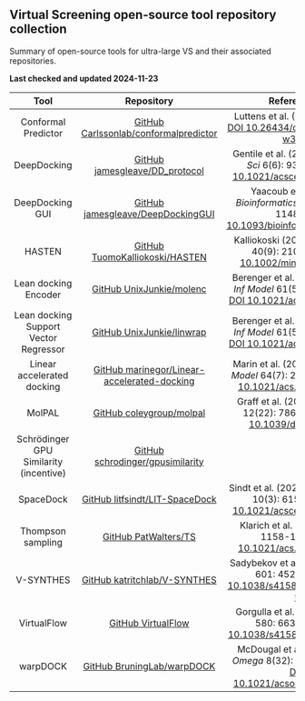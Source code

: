 ## Virtual Screening open-source tool repository collection

Summary of open-source tools for ultra-large VS and their associated repositories.

**Last checked and updated 2024-11-23**

|Tool|Repository|Reference(s)|
|:--:|:--:|:--:|
|Conformal Predictor|[GitHub Carlssonlab/conformalpredictor](https://github.com/Carlssonlab/conformalpredictor)|Luttens et al. (2023) _Preprint_. [DOI 10.26434/chemrxiv-2023-w3x36](https://doi.org/10.26434/chemrxiv-2023-w3x36)|
|DeepDocking|[GitHub jamesgleave/DD_protocol](https://github.com/jamesgleave/DD_protocol)|Gentile et al. (2020) _ACS Cent Sci_ 6(6): 939-949. [DOI 10.1021/acscentsci.0c00229](https://doi.org/10.1021/acscentsci.0c00229)|
|DeepDocking GUI|[GitHub jamesgleave/DeepDockingGUI](https://github.com/jamesgleave/DeepDockingGUI)|Yaacoub et al. (2022) _Bioinformatics_ 38(4): 1146-1148. [DOI 10.1093/bioinformatics/btab771](https://doi.org/10.1093/bioinformatics/btab771)|
|HASTEN|[GitHub TuomoKalliokoski/HASTEN](https://github.com/TuomoKalliokoski/HASTEN)|Kalliokoski (2021) _Mol Inform_ 40(9): 2100089. [DOI 10.1002/minf.202100089](https://doi.org/10.1002/minf.202100089)|
|Lean docking Encoder|[GitHub UnixJunkie/molenc](https://github.com/UnixJunkie/molenc)|Berenger et al. (2021) _J Chem Inf Model_ 61(5): 2341-2352. [DOI 10.1021/acs.jcim.0c01452](https://doi.org/10.1021/acs.jcim.0c01452)|
|Lean docking Support Vector Regressor|[GitHub UnixJunkie/linwrap](https://github.com/UnixJunkie/linwrap)|Berenger et al. (2021) _J Chem Inf Model_ 61(5): 2341-2352. [DOI 10.1021/acs.jcim.0c01452](https://doi.org/10.1021/acs.jcim.0c01452)|
|Linear accelerated docking|[GitHub marinegor/Linear-accelerated-docking](https://github.com/marinegor/Linear-accelerated-docking)|Marin et al. (2024) _J Chem Inf Model_ 64(7): 2612-2623. [DOI 10.1021/acs.jcim.3c01661](https://doi.org/10.1021/acs.jcim.3c01661)|
|MolPAL|[GitHub coleygroup/molpal](https://github.com/coleygroup/molpal)|Graff et al. (2021) _Chem Sci_ 12(22): 7866-7881. [DOI 10.1039/d0sc06805e](https://doi.org/10.1039/d0sc06805e)|
|Schrödinger GPU Similarity (incentive)|[GitHub schrodinger/gpusimilarity](https://github.com/schrodinger/gpusimilarity)||
|SpaceDock|[GitHub litfsindt/LIT-SpaceDock](https://github.com/litfsindt/LIT-SpaceDock)|Sindt et al. (2024) _ACS Cent Sci_ 10(3): 615–627. [DOI 10.1021/acscentsci.3c01521](https://doi.org/10.1021/acscentsci.3c01521)|
|Thompson sampling|[GitHub PatWalters/TS](https://github.com/PatWalters/TS)|Klarich et al. (2024) 64(4): 1158-1171. [DOI 10.1021/acs.jcim.3c01790](https://doi.org/10.1021/acs.jcim.3c01790)|
|V-SYNTHES|[GitHub katritchlab/V-SYNTHES](https://github.com/katritchlab/V-SYNTHES)|Sadybekov et al. (2022) _Nature_ 601: 452-459. [DOI 10.1038/s41586-021-04220-9](https://doi.org/10.1038/s41586-021-04220-9)|
|VirtualFlow|[GitHub VirtualFlow](https://github.com/VirtualFlow)|Gorgulla et al. (2020) _Nature_ 580: 663-668. [DOI 10.1038/s41586-020-2117-z](https://doi.org/10.1038/s41586-020-2117-z)|
|warpDOCK|[GitHub BruningLab/warpDOCK](https://github.com/BruningLab/warpDOCK)|McDougal et al. (2023) _ACS Omega_ 8(32): 29143-29149. [DOI 10.1021/acsomega.3c02249](https://doi.org/10.1021/acsomega.3c02249)|
